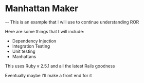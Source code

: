 # Manhattan Maker

-- This is an example that I will use to continue understanding ROR

Here are some things that I will include:
* Dependency Injection
* Integration Testing
* Unit testing
* Manhattans

This uses Ruby v 2.5.1 and all the latest Rails goodness

Eventually maybe I'll make a front end for it
